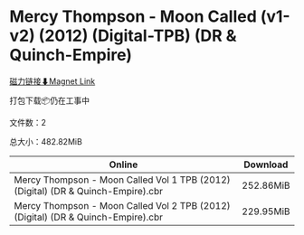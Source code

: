 # Mercy Thompson - Moon Called (v1-v2) (2012) (Digital-TPB) (DR & Quinch-Empire)

[磁力链接⬇Magnet Link](magnet:?xt=urn:btih:e8aee9e3e1532f8c3a3598039cdff4a0edb2ed02&dn=Mercy%20Thompson%20-%20Moon%20Called%20%28v1-v2%29%20%282012%29%20%28Digital-TPB%29%20%28DR%20%26%20Quinch-Empire%29)

打包下载📦仍在工事中

文件数：2

总大小：482.82MiB

Online | Download
--- | ---
Mercy Thompson - Moon Called Vol 1 TPB (2012) (Digital) (DR & Quinch-Empire).cbr | 252.86MiB
Mercy Thompson - Moon Called Vol 2 TPB (2012) (Digital) (DR & Quinch-Empire).cbr | 229.95MiB